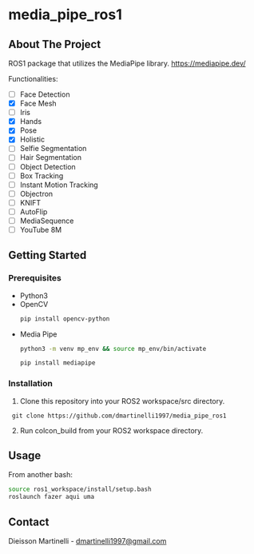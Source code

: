 # media_pipe_ros1
<!-- ABOUT THE PROJECT -->
## About The Project
ROS1 package that utilizes the MediaPipe library.
https://mediapipe.dev/

Functionalities:
- [ ] Face Detection
- [x] Face Mesh
- [ ] Iris
- [x] Hands
- [x] Pose
- [x] Holistic
- [ ] Selfie Segmentation
- [ ] Hair Segmentation
- [ ] Object Detection
- [ ] Box Tracking
- [ ] Instant Motion Tracking
- [ ] Objectron
- [ ] KNIFT
- [ ] AutoFlip
- [ ] MediaSequence
- [ ] YouTube 8M
<!-- GETTING STARTED -->
## Getting Started

### Prerequisites
* Python3
* OpenCV
    ```sh
  pip install opencv-python
  ```
* Media Pipe
  ```sh
  python3 -m venv mp_env && source mp_env/bin/activate
  ```
  ```sh
  pip install mediapipe
  ```
### Installation
1. Clone this repository into your ROS2 workspace/src directory.
 ```
  git clone https://github.com/dmartinelli1997/media_pipe_ros1
  ``` 
2. Run colcon_build from your ROS2 workspace directory.
<!-- USAGE EXAMPLES -->
## Usage
From another bash:
  ```sh
  source ros1_workspace/install/setup.bash
  roslaunch fazer aqui uma
  ```
<!-- CONTACT -->
## Contact

Dieisson Martinelli - dmartinelli1997@gmail.com

